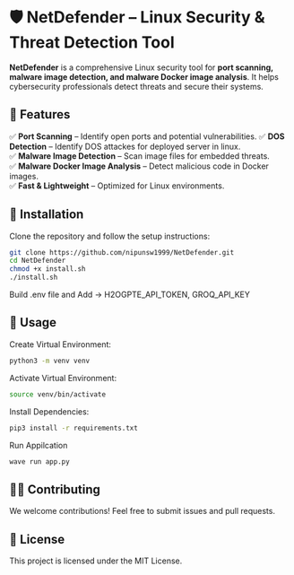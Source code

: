 # 🛡️ NetDefender – Linux Security & Threat Detection Tool

**NetDefender** is a comprehensive Linux security tool for **port scanning, malware image detection, and malware Docker image analysis**. It helps cybersecurity professionals detect threats and secure their systems.

## 🚀 Features

✅ **Port Scanning** – Identify open ports and potential vulnerabilities.
✅ **DOS Detection** – Identify DOS attackes for deployed server in linux.  
✅ **Malware Image Detection** – Scan image files for embedded threats.  
✅ **Malware Docker Image Analysis** – Detect malicious code in Docker images.  
✅ **Fast & Lightweight** – Optimized for Linux environments.

## 🔧 Installation

Clone the repository and follow the setup instructions:

```bash
git clone https://github.com/nipunsw1999/NetDefender.git
cd NetDefender
chmod +x install.sh
./install.sh
```

Build .env file and Add -> H2OGPTE_API_TOKEN, GROQ_API_KEY

## 📜 Usage

Create Virtual Environment:

```bash
python3 -m venv venv
```

Activate Virtual Environment:

```bash
source venv/bin/activate
```

Install Dependencies:

```bash
pip3 install -r requirements.txt
```

Run Appilcation

```bash
wave run app.py
```

## 👨‍💻 Contributing

We welcome contributions! Feel free to submit issues and pull requests.

## 📜 License

This project is licensed under the MIT License.
